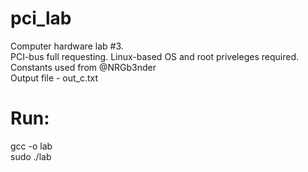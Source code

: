 # pci_lab
Computer hardware lab #3.  
PCI-bus full requesting. Linux-based OS and root priveleges required.  
Constants used from @NRGb3nder  
Output file - out_c.txt  
# Run: 
gcc -o lab  
sudo ./lab
